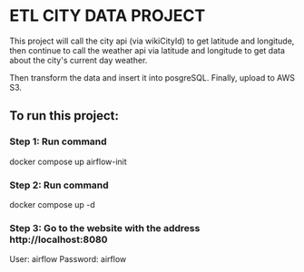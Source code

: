 # ETL CITY DATA PROJECT
This project will call the city api (via wikiCityId) to get latitude and longitude, then continue to call the weather api via latitude and longitude to get data about the city's current day weather.

Then transform the data and insert it into posgreSQL. Finally, upload to AWS S3.

## To run this project:
### Step 1: Run command 
docker compose up airflow-init
### Step 2: Run command 
docker compose up -d
### Step 3: Go to the website with the address http://localhost:8080
User: airflow
Password: airflow

